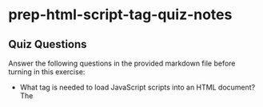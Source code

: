 # prep-html-script-tag-quiz-notes

## Quiz Questions

Answer the following questions in the provided markdown file before turning in this exercise:

- What tag is needed to load JavaScript scripts into an HTML document?
The <script> tag is needed
- How do you use a script tag to write JavaScript directly in the HTML document?
By putting the script tag in between the html <body> tags, you will use a console.log command and input the data you want transfered
- How do you use a script tag to load an external JavaScript file?
Within the script tag you will add a src attribute and set it to be a main.js value. From there, you can edit the main.js to have the information you want translated to the console.
## Notes

All student notes should be written here.

How to write `Code Examples` in markdown

for JS:

```javascript
const data = 'Howdy';
```

for HTML:

```html
<div>
  <p>This is text content</p>
</div>
```

for CSS:

```css
div {
  width: 100%;
}
```
